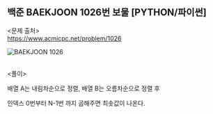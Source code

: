 ## 백준 BAEKJOON 1026번 보물 [PYTHON/파이썬]

<문제 출처><br>
https://www.acmicpc.net/problem/1026

![BAEKJOON 1026](https://blog.kakaocdn.net/dn/rnQxW/btrOwA0WRoX/OvNCKa1felpg22MoKjUhPK/img.png)

<br>
<풀이><br>

배열 A는 내림차순으로 정렬, 배열 B는 오름차순으로 정렬 후

인덱스 0번부터 N-1번 까지 곱해주면 최솟값이 나온다.
